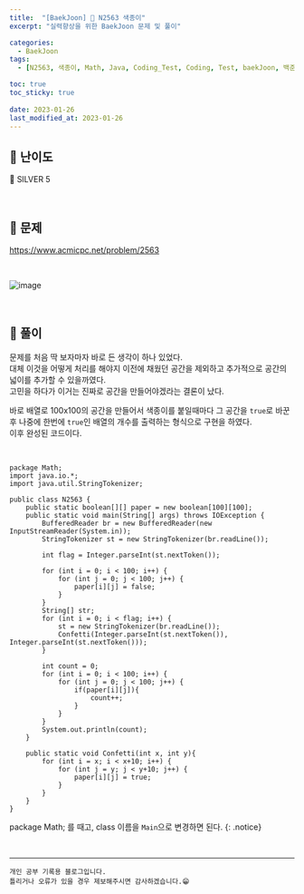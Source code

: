 ```yaml
---
title:  "[BaekJoon] 🥈 N2563 색종이"
excerpt: "실력향상을 위한 BaekJoon 문제 및 풀이"

categories:
  - BaekJoon
tags:
  - [N2563, 색종이, Math, Java, Coding_Test, Coding, Test, baekJoon, 백준]

toc: true
toc_sticky: true
 
date: 2023-01-26
last_modified_at: 2023-01-26
---
```


## 📌 난이도

  🥈 SILVER 5

<br>

## 📌 문제

<https://www.acmicpc.net/problem/2563>

<br>

![image](https://user-images.githubusercontent.com/37824506/214777592-b989067a-d04d-45fb-846d-7958caebec46.png)

<br>

## 📌 풀이

문제를 처음 딱 보자마자 바로 든 생각이 하나 있었다.  
대체 이것을 어떻게 처리를 해야지 이전에 채웠던 공간을 제외하고 추가적으로 공간의 넓이를 추가할 수 있을까였다.  
고민을 하다가 이거는 진짜로 공간을 만들어야겠라는 결론이 났다.  

바로 배열로 100x100의 공간을 만들어서 색종이를 붙일때마다 그 공간을 `true`로 바꾼후 나중에 한번에 `true`인 배열의 개수를 출력하는 형식으로 구현을 하였다.  
이후 완성된 코드이다.

<br>

```
package Math;
import java.io.*;
import java.util.StringTokenizer;

public class N2563 {
    public static boolean[][] paper = new boolean[100][100];
    public static void main(String[] args) throws IOException {
        BufferedReader br = new BufferedReader(new InputStreamReader(System.in));
        StringTokenizer st = new StringTokenizer(br.readLine());

        int flag = Integer.parseInt(st.nextToken());

        for (int i = 0; i < 100; i++) {
            for (int j = 0; j < 100; j++) {
                paper[i][j] = false;
            }
        }
        String[] str;
        for (int i = 0; i < flag; i++) {
            st = new StringTokenizer(br.readLine());
            Confetti(Integer.parseInt(st.nextToken()), Integer.parseInt(st.nextToken()));
        }

        int count = 0;
        for (int i = 0; i < 100; i++) {
            for (int j = 0; j < 100; j++) {
                if(paper[i][j]){
                    count++;
                }
            }
        }
        System.out.println(count);
    }

    public static void Confetti(int x, int y){
        for (int i = x; i < x+10; i++) {
            for (int j = y; j < y+10; j++) {
                paper[i][j] = true;
            }
        }
    }
}
```

package Math; 를 때고, class 이름을 `Main`으로 변경하면 된다.
{: .notice} 



<br>


***
    개인 공부 기록용 블로그입니다.
    틀리거나 오류가 있을 경우 제보해주시면 감사하겠습니다.😁